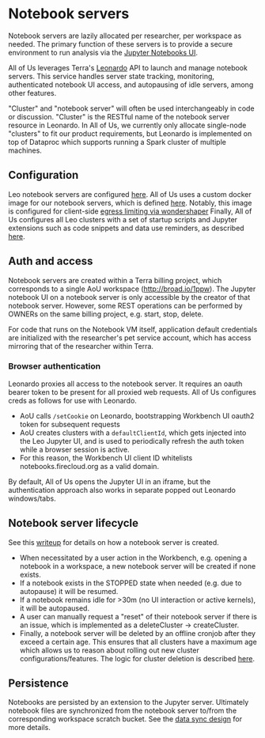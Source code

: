 # Notebook servers

Notebook servers are lazily allocated per researcher, per workspace as needed.
The primary function of these servers is to provide a secure environment to
run analysis via the [Jupyter Notebooks UI](https://jupyter.org).

All of Us leverages Terra's [Leonardo](https://github.com/DataBiosphere/leonardo)
API to launch and manage notebook servers. This service handles server state
tracking, monitoring, authenticated notebook UI access, and autopausing of idle
servers, among other features.

"Cluster" and "notebook server" will often be used interchangeably in code or
discussion. "Cluster" is the RESTful name of the notebook server resource in
Leonardo. In All of Us, we currently only allocate single-node "clusters" to fit
our product requirements, but Leonardo is implemented on top of Dataproc which
supports running a Spark cluster of multiple machines.

## Configuration

Leo notebook servers are configured [here](https://github.com/all-of-us/workbench/blob/30db5b4a2f4b255f3ddeec9d80f7abda7d4eac99/api/src/main/java/org/pmiops/workbench/api/OfflineClusterController.java#L53-L68).
All of Us uses a custom docker image for our notebook servers, which is defined
[here](https://github.com/DataBiosphere/terra-docker/tree/master/terra-jupyter-aou).
Notably, this image is configured for client-side [egress limiting via wondershaper](https://docs.google.com/document/d/1SO77UGE41lH5ffa0Gg6KoiMszc6I33dIbm48sA-_5-U/edit)
Finally, All of Us configures all Leo clusters with a set of startup scripts and
Jupyter extensions such as code snippets and data use reminders, as described
[here](../cluster-resources).

## Auth and access

Notebook servers are created within a Terra billing project, which corresponds
to a single AoU workspace (http://broad.io/1ppw). The Jupyter notebook UI on a
notebook server is only accessible by the creator of that notebook server.
However, some REST operations can be performed by OWNERs on the same billing
project, e.g. start, stop, delete.

For code that runs on the Notebook VM itself, application default credentials
are initialized with the researcher's pet service account, which has access
mirroring that of the researcher within Terra.

### Browser authentication

Leonardo proxies all access to the notebook server. It requires an oauth bearer
token to be present for all proxied web requests. All of Us configures creds
as follows for use with Leonardo.

- AoU calls `/setCookie` on Leonardo, bootstrapping Workbench UI oauth2 token
  for subsequent requests
- AoU creates clusters with a `defaultClientId`, which gets injected into the
  Leo Jupyter UI, and is used to periodically refresh the auth token while a
  browser session is active.
- For this reason, the Workbench UI client ID whitelists notebooks.firecloud.org
  as a valid domain.

By default, All of Us opens the Jupyter UI in an iframe, but the authentication
approach also works in separate popped out Leonardo windows/tabs.

## Notebook server lifecycle

See this [writeup](https://github.com/all-of-us/workbench/blob/094523134b66952e17a35d9a60970c046615eb05/ui/src/app/utils/cluster-initializer.tsx#L93-L109)
for details on how a notebook server is created.

- When necessitated by a user action in the Workbench, e.g. opening a notebook
  in a workspace, a new notebook server will be created if none exists.
- If a notebook exists in the STOPPED state when needed (e.g. due to autopause)
  it will be resumed.
- If a notebook remains idle for >30m (no UI interaction or active kernels), it
  will be autopaused.
- A user can manually request a "reset" of their notebook server if there is an
  issue, which is implemented as a deleteCluster -> createCluster.
- Finally, a notebook server will be deleted by an offline cronjob after they
  exceed a certain age. This ensures that all clusters have a maximum age which
  allows us to reason about rolling out new cluster configurations/features. The
  logic for cluster deletion is described [here](https://github.com/all-of-us/workbench/blob/30db5b4a2f4b255f3ddeec9d80f7abda7d4eac99/api/src/main/java/org/pmiops/workbench/api/OfflineClusterController.java#L53-L68).

## Persistence

Notebooks are persisted by an extension to the Jupyter server. Ultimately
notebook files are synchronized from the notebook server to/from the
corresponding workspace scratch bucket. See the [data sync design](
https://docs.google.com/document/d/1rTq3DwsB2h7l_9f2I5pcpa9Z-PJJkMBw7APBqYs1NW8/edit)
for more details.
